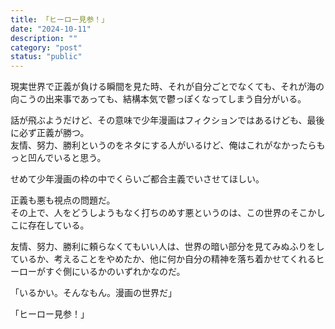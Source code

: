 ```yaml
---
title: 「ヒーロー見参！」
date: "2024-10-11"
description: ""
category: "post"
status: "public"
---
```


現実世界で正義が負ける瞬間を見た時、それが自分ごとでなくても、それが海の向こうの出来事であっても、結構本気で鬱っぽくなってしまう自分がいる。  
  
話が飛ぶようだけど、その意味で少年漫画はフィクションではあるけども、最後に必ず正義が勝つ。  
友情、努力、勝利というのをネタにする人がいるけど、俺はこれがなかったらもっと凹んでいると思う。  
  
せめて少年漫画の枠の中でくらいご都合主義でいさせてほしい。  
  
  
正義も悪も視点の問題だ。  
その上で、人をどうしようもなく打ちのめす悪というのは、この世界のそこかしこに存在している。  
  
友情、努力、勝利に頼らなくてもいい人は、世界の暗い部分を見てみぬふりをしているか、考えることをやめたか、他に何か自分の精神を落ち着かせてくれるヒーローがすぐ側にいるかのいずれかなのだ。  
  
  
「いるかい。そんなもん。漫画の世界だ」 
  
「ヒーロー見参！」  
